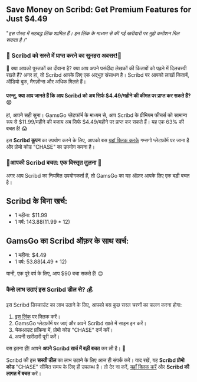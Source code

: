 ## **Save Money on Scribd: Get Premium Features for Just $4.49**

"*इस पोस्ट में सहबद्ध लिंक शामिल हैं। इन लिंक के माध्यम से की गई खरीदारी पर मुझे कमीशन मिल सकता है।*"

### 💸 Scribd को सस्ते में प्राप्त करने का सुनहरा अवसर!💸

📖 क्या आपको पुस्तकों का दीवाना है? क्या आप अपने पसंदीदा लेखकों की किताबों को पढ़ने में दिलचस्पी रखते हैं? अगर हां, तो Scribd आपके लिए एक अद्भुत संसाधन है। Scribd पर आपको लाखों किताबें, ऑडियो बुक, मैगज़ीन्स और अधिक मिलते हैं।

#### **परन्तु, क्या आप जानते हैं कि आप Scribd को अब सिर्फ $4.49/महीने की कीमत पर प्राप्त कर सकते हैं?** 😮

हां, आपने सही सुना। GamsGo प्लेटफॉर्म के माध्यम से, आप Scribd के प्रीमियम फीचर्स को सामान्य रूप से $11.99/महीने की बजाय अब सिर्फ $4.49/महीने पर प्राप्त कर सकते हैं। यह एक 63% की बचत है! 😱 

इस **Scribd कूपन** का उपयोग करने के लिए, आपको बस [यहां क्लिक करके](https://www.gamsgo.com/partner/ykeX7B) गम्सगो प्लेटफ़ॉर्म पर जाना है और प्रोमो कोड "CHASE" का उपयोग करना है। 

### **🎁आपकी Scribd बचत: एक विस्तृत तुलना** 🎁

अगर आप Scribd का नियमित उपयोगकर्ता हैं, तो GamsGo का यह ऑफ़र आपके लिए एक बड़ी बचत है। 

## **Scribd के बिना खर्च:**

- 1 महीना: $11.99
- 1 वर्ष: $143.88 ($11.99 * 12)

## **GamsGo का Scribd ऑफ़र के साथ खर्च:**

- 1 महीना: $4.49
- 1 वर्ष: $53.88 ($4.49 * 12)

यानी, एक पूरे वर्ष के लिए, आप $90 बचा सकते हैं! 😍

### **कैसे लाभ उठाएं इस Scribd डील से?** 💰

इस Scribd डिस्काउंट का लाभ उठाने के लिए, आपको बस कुछ सरल चरणों का पालन करना होगा:

1. [इस लिंक](https://www.gamsgo.com/partner/ykeX7B) पर क्लिक करें।
2. GamsGo प्लेटफ़ॉर्म पर जाएं और अपने Scribd खाते में साइन इन करें।
3. चेकआउट प्रक्रिया में, प्रोमो कोड "CHASE" दर्ज करें।
4. अपनी खरीदारी पूरी करें।

बस इतना ही! आपने **अपने Scribd खर्च में बड़ी बचत** कर ली है। 🎉

Scribd की इस **सस्ती डील** का लाभ उठाने के लिए आज ही संपर्क करें। याद रखें, यह **Scribd प्रोमो कोड** "CHASE" सीमित समय के लिए ही उपलब्ध है। तो देर ना करें, [यहाँ क्लिक करें](https://www.gamsgo.com/partner/ykeX7B) और **Scribd की लागत में बचत** करें।